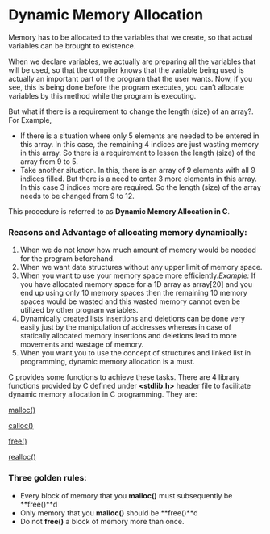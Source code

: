 # Dynamic Memory Allocation

Memory has to be allocated to the variables that we create, so that actual variables can be brought to existence.

When we declare variables, we actually are preparing all the variables that will be used, so that the compiler knows that the variable being used is actually an important part of the program that the user wants. Now, if you see, this is being done before the program executes, you can’t allocate variables by this method while the program is executing.

But what if there is a requirement to change the length (size) of an array?. For Example,

- If there is a situation where only 5 elements are needed to be entered in this array. In this case, the remaining 4 indices are just wasting memory in this array. So there is a requirement to lessen the length (size) of the array from 9 to 5.
- Take another situation. In this, there is an array of 9 elements with all 9 indices filled. But there is a need to enter 3 more elements in this array. In this case 3 indices more are required. So the length (size) of the array needs to be changed from 9 to 12.

This procedure is referred to as **Dynamic Memory Allocation in C**.

### **Reasons and Advantage of allocating memory dynamically:**

1. When we do not know how much amount of memory would be needed for the program beforehand.
2. When we want data structures without any upper limit of memory space.
3. When you want to use your memory space more efficiently.*Example:* If you have allocated memory space for a 1D array as array[20] and you end up using only 10 memory spaces then the remaining 10 memory spaces would be wasted and this wasted memory cannot even be utilized by other program variables.
4. Dynamically created lists insertions and deletions can be done very easily just by the manipulation of addresses whereas in case of statically allocated memory insertions and deletions lead to more movements and wastage of memory.
5. When you want you to use the concept of structures and linked list in programming, dynamic memory allocation is a must.

C provides some functions to achieve these tasks. There are 4 library functions provided by C defined under **<stdlib.h>** header file to facilitate dynamic memory allocation in C programming. They are:

[malloc()](Dynamic%20Memory%20Allocation%20d028447de3d740d09794ffe00f72b3f0/malloc()%201cff5462b9c0465f98ca742ed041de98.md)

[calloc()](Dynamic%20Memory%20Allocation%20d028447de3d740d09794ffe00f72b3f0/calloc()%20685763aabe64420eb5393bab79b3445e.md)

[free()](Dynamic%20Memory%20Allocation%20d028447de3d740d09794ffe00f72b3f0/free()%203b6e1c090520412ea6469cb24e1cf3ae.md)

[realloc()](Dynamic%20Memory%20Allocation%20d028447de3d740d09794ffe00f72b3f0/realloc()%203325c7f3ace5478086fbbe0245b736d3.md)

### Three golden rules:

- Every block of memory that you **malloc()** must subsequently be **free()**d
- Only memory that you **malloc()** should be **free()**d
- Do not **free()** a block of memory more than once.